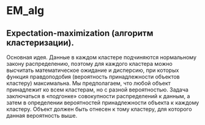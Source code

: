 # EM_alg
Expectation-maximization (алгоритм кластеризации).
-----
Основная идея.
Данные в каждом кластере подчиняются нормальному закону распределению, поэтому для каждого кластера можно высчитать математическое ожидание и дисперсию, при которых функция правдоподобия (вероятность принадлежности объектов кластеру) максимальна. 
Мы предполагаем, что любой объект принадлежит ко всем кластерам, но с разной вероятностью. Задача заключаться в «подгонке» совокупности распределений к данным, а затем в определении вероятностей принадлежности объекта к каждому кластеру. Объект должен быть отнесен к тому кластеру, для которого данная вероятность выше. 
